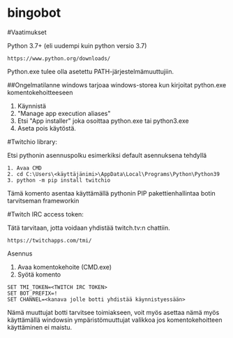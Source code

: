 # bingobot

#Vaatimukset

Python 3.7+ (eli uudempi kuin python versio 3.7)
```
https://www.python.org/downloads/
```
Python.exe tulee olla asetettu PATH-järjestelmämuuttujiin.

##Ongelmatilanne 
windows tarjoaa windows-storea kun kirjoitat python.exe komentokehoitteeseen

1. Käynnistä
2. "Manage app execution aliases"
3. Etsi "App installer" joka osoittaa python.exe tai python3.exe
4. Aseta pois käytöstä.

#Twitchio library:

Etsi pythonin asennuspolku esimerkiksi default asennuksena tehdyllä

```
1. Avaa CMD
2. cd C:\Users\<käyttäjänimi>\AppData\Local\Programs\Python\Python39
3. python -m pip install twitchio
```

Tämä komento asentaa käyttämällä pythonin PIP pakettienhallintaa botin tarvitseman frameworkin

#Twitch IRC access token:

Tätä tarvitaan, jotta voidaan yhdistää twitch.tv:n chattiin.

```
https://twitchapps.com/tmi/
```



Asennus

1. Avaa komentokehoite (CMD.exe)
2. Syötä komento
```
SET TMI_TOKEN=<TWITCH IRC TOKEN>
SET BOT_PREFIX=!
SET CHANNEL=<kanava jolle botti yhdistää käynnistyessään>
```
Nämä muuttujat botti tarvitsee toimiakseen, voit myös asettaa nämä myös käyttämällä windowsin ympäristömuuttujat valikkoa jos komentokehoitteen käyttäminen ei maistu.
